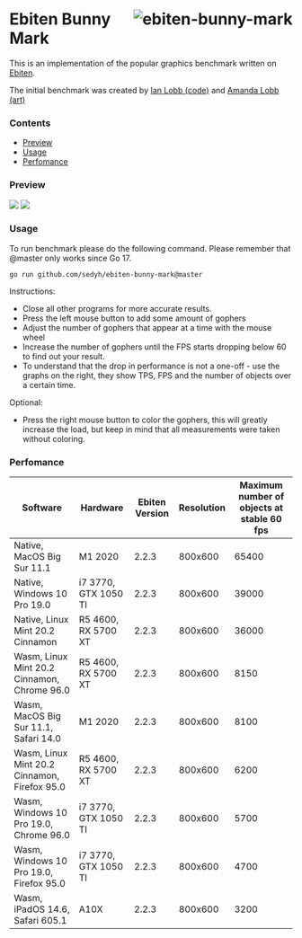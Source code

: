 # <img align="right" src="https://user-images.githubusercontent.com/19890545/147268423-d643c63a-96d2-40d1-9791-6cd842dc5647.png" alt="ebiten-bunny-mark" title="ebiten-bunny-mark" /> Ebiten Bunny Mark

This is an implementation of the popular graphics benchmark written on [Ebiten](https://ebiten.org/).

The initial benchmark was created by [Ian Lobb (code)](http://blog.iainlobb.com/2010/11/display-list-vs-blitting-results.html)
and [Amanda Lobb (art)](http://amandalobb.com/)

### Contents

- [Preview](#preview)
- [Usage](#usage)
- [Perfomance](#perfomance)

### Preview

<img src="https://user-images.githubusercontent.com/19890545/147268942-4c939aee-1c30-42d8-b792-39021fd62568.gif">
<img src="https://user-images.githubusercontent.com/19890545/147268946-e6ff7293-9715-472c-aba1-5dd04690d79c.gif">

### Usage

To run benchmark please do the following command.
Please remember that @master only works since Go 17.

```
go run github.com/sedyh/ebiten-bunny-mark@master
```

Instructions:

- Close all other programs for more accurate results.
- Press the left mouse button to add some amount of gophers 
- Adjust the number of gophers that appear at a time with the mouse wheel
- Increase the number of gophers until the FPS starts dropping below 60 to find out your result.
- To understand that the drop in performance is not a one-off - use the graphs on the right, they show TPS, FPS and the number of objects over a certain time.

Optional:

- Press the right mouse button to color the gophers, this will greatly increase the load, but keep in mind that all measurements were taken without coloring.

### Perfomance

| Software                                     | Hardware             | Ebiten Version | Resolution | Maximum number of objects at stable 60 fps |
|----------------------------------------------|----------------------|----------------|------------|--------------------------------------------|
| Native, MacOS Big Sur 11.1                   | M1 2020              | 2.2.3          | 800x600    | 65400                                      |
| Native, Windows 10 Pro 19.0                  | i7 3770, GTX 1050 TI | 2.2.3          | 800x600    | 39000                                      |
| Native, Linux Mint 20.2 Cinnamon             | R5 4600, RX 5700 XT  | 2.2.3          | 800x600    | 36000                                      |
| Wasm, Linux Mint 20.2 Cinnamon, Chrome 96.0  | R5 4600, RX 5700 XT  | 2.2.3          | 800x600    | 8150                                       |
| Wasm, MacOS Big Sur 11.1, Safari 14.0        | M1 2020              | 2.2.3          | 800x600    | 8100                                       |
| Wasm, Linux Mint 20.2 Cinnamon, Firefox 95.0 | R5 4600, RX 5700 XT  | 2.2.3          | 800x600    | 6200                                       |
| Wasm, Windows 10 Pro 19.0, Chrome 96.0       | i7 3770, GTX 1050 TI | 2.2.3          | 800x600    | 5700                                       |
| Wasm, Windows 10 Pro 19.0, Firefox 95.0      | i7 3770, GTX 1050 TI | 2.2.3          | 800x600    | 4700                                       |
| Wasm, iPadOS 14.6, Safari 605.1              | A10X                 | 2.2.3          | 800x600    | 3200                                       |
